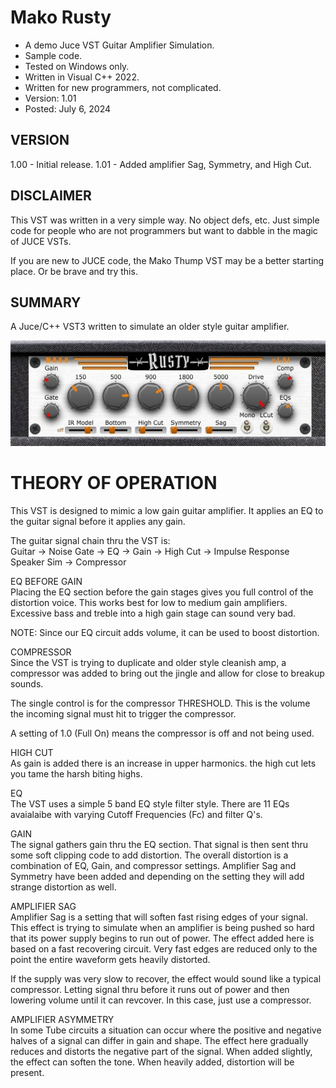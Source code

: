 # Mako Rusty
* A demo Juce VST Guitar Amplifier Simulation.
* Sample code.
* Tested on Windows only.
* Written in Visual C++ 2022.
* Written for new programmers, not complicated.
* Version: 1.01
* Posted: July 6, 2024

VERSION
------------------------------------------------------------------
1.00 - Initial release.
1.01 - Added amplifier Sag, Symmetry, and High Cut.

DISCLAIMER
------------------------------------------------------------------  
This VST was written in a very simple way. No object defs, etc. 
Just simple code for people who are not programmers but want to 
dabble in the magic of JUCE VSTs.

If you are new to JUCE code, the Mako Thump VST may be a better
starting place. Or be brave and try this.
       
SUMMARY
------------------------------------------------------------------
A Juce/C++ VST3 written to simulate an older style guitar amplifier. 

![Demo Image](docs/assets/rustydemo01.jpg)

# THEORY OF OPERATION<br />
This VST is designed to mimic a low gain guitar amplifier. It applies an EQ to the guitar signal before it
applies any gain. 

The guitar signal chain thru the VST is:  
Guitar -> Noise Gate -> EQ -> Gain -> High Cut -> Impulse Response Speaker Sim -> Compressor

EQ BEFORE GAIN  
Placing the EQ section before the gain stages gives you full control of the distortion voice. This works best for low to medium gain amplifiers.
Excessive bass and treble into a high gain stage can sound very bad.  

NOTE: Since our EQ circuit adds volume, it can be used to boost distortion.

COMPRESSOR  
Since the VST is trying to duplicate and older style cleanish amp, a compressor was added to bring out the
jingle and allow for close to breakup sounds. 

The single control is for the compressor THRESHOLD. This is the volume the incoming signal must hit to trigger the
compressor. 

A setting of 1.0 (Full On) means the compressor is off and not being used.  

HIGH CUT  
As gain is added there is an increase in upper harmonics. the high cut lets you tame the harsh biting highs.

EQ  
The VST uses a simple 5 band EQ style filter style. There are 11 EQs avaialaibe with varying Cutoff Frequencies (Fc) 
and filter Q's.

GAIN   
The signal gathers gain thru the EQ section. That signal is then sent thru some soft clipping code to add distortion.
The overall distortion is a combination of EQ, Gain, and compressor settings. Amplifier Sag and Symmetry have been added and depending on the setting
they will add strange distortion as well. 

AMPLIFIER SAG  
Amplifier Sag is a setting that will soften fast rising edges of your signal. This effect is trying to simulate when an amplifier is being pushed so hard
that its power supply begins to run out of power. The effect added here is based on a fast recovering circuit. Very fast edges are reduced only to the
point the entire waveform gets heavily distorted.

If the supply was very slow to recover, the effect would sound like a typical compressor. Letting signal thru before it runs out of power and then lowering volume
until it can revcover. In this case, just use a compressor. 

AMPLIFIER ASYMMETRY  
In some Tube circuits a situation can occur where the positive and negative halves of a signal can differ in gain and shape. The effect here gradually reduces
and distorts the negative part of the signal. When added slightly, the effect can soften the tone. When heavily added, distortion will be present. 
